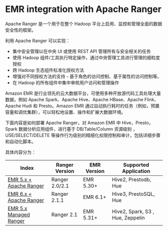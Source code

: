 
# EMR integration with Apache Ranger 

Apache Ranger 是一个用于在整个 Hadoop 平台上启用、监控和管理全面的数据安全性的框架。

利用 Apache Ranger 可以实现：
 - 集中安全管理以在中央 UI 或使用 REST API 管理所有与安全相关的任务
 - 使用 Hadoop 组件/工具执行特定操作，通过中央管理工具进行管理的细粒度授权
 - 跨 Hadoop 生态组件标准化授权方法
 - 增强对不同授权方法的支持 - 基于角色的访问控制、基于属性的访问控制等。
 - 在 Hadoop 的所有组件中集中审核用户访问和管理操作

Amazon EMR 是行业领先的云大数据平台，可使用多种开放源代码工具处理大量数据，例如 Apache Spark、Apache Hive、Apache HBase、Apache Flink、Apache Hudi 和 Presto。Amazon EMR 通过自动执行耗时的任务（例如，预置容量和调优集群），可以轻松地设置、操作和扩展大数据环境。

下面内容是如何部署 Apache Ranger，对 Amazon EMR 中 Hive，Presto，Spark 数据分析应用组件，进行基于 DB/Table/Column 资源级别 ，USE/SELECT/DELETE 等操作行为级别的精细化权限控制和审计，包括详细步骤和自动化脚本。

具体内容分为：

| Index       				| Ranger Version | EMR Version 	| Supported Application |
| ----------- 				| -----------    | -----------    | -----------    	    |
| [EMR 5.x + Apache Ranger](./Ranger2.X-EMR5.X)   | Ranger 2.0/2.1 | EMR 5.30+      | Hive2, Prestodb, Hue	 |
| [EMR 6.x + Apache Ranger](./Ranger2.X-EMR6.X)  	| Ranger 2.1.1   | EMR 6.1+      | Hive3, PrestoSQL, Hue   |
| [EMR 5.x Managed Ranger](https://github.com/hxhwing/EMR-Managed-Ranger-Plugin) 	| Ranger 2.1   | EMR 5.31+      | Hive2, Spark, S3 , Hue, Zeppelin|

